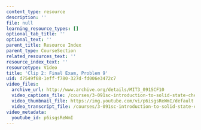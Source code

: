 ```yaml
---
content_type: resource
description: ''
file: null
learning_resource_types: []
optional_tab_title: ''
optional_text: ''
parent_title: Resource Index
parent_type: CourseSection
related_resources_text: ''
resource_index_text: ''
resourcetype: Video
title: 'Clip 2: Final Exam, Problem 9'
uid: d7549f68-1eff-f780-327d-fd006e3472c7
video_files:
  archive_url: http://www.archive.org/details/MIT3_091SCF10
  video_captions_file: /courses/3-091sc-introduction-to-solid-state-chemistry-fall-2010/0ed7d60d01c75735a42cd604daf5d730_p6isgsReWmI.vtt
  video_thumbnail_file: https://img.youtube.com/vi/p6isgsReWmI/default.jpg
  video_transcript_file: /courses/3-091sc-introduction-to-solid-state-chemistry-fall-2010/d0c6219de78a44c2a2ee526ce8ef74c6_p6isgsReWmI.pdf
video_metadata:
  youtube_id: p6isgsReWmI
---
```

